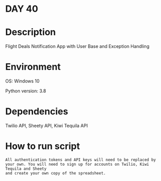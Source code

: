 
# DAY 40

# Description
Flight Deals Notification App with User Base and Exception Handling

# Environment
OS: Windows 10

Python version: 3.8

# Dependencies
Twilio API, Sheety API, Kiwi Tequila API

# How to run script
```
All authentication tokens and API keys will need to be replaced by
your own. You will need to sign up for accounts on Twilio, Kiwi Tequila and Sheety 
and create your own copy of the spreadsheet.
```
